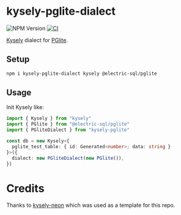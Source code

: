 # kysely-pglite-dialect

![NPM Version](https://img.shields.io/npm/v/kysely-pglite-dialect)
[![CI](https://github.com/czeidler/kysely-pglite-dialect/actions/workflows/ci.yml/badge.svg)](https://github.com/czeidler/kysely-pglite-dialect/actions/workflows/ci.yml)

[Kysely](https://github.com/koskimas/kysely) dialect for [PGlite](https://pglite.dev/).

## Setup

```bash
npm i kysely-pglite-dialect kysely @electric-sql/pglite
```

## Usage

Init Kysely like:

```typescript
import { Kysely } from "kysely"
import { PGlite } from "@electric-sql/pglite"
import { PGliteDialect } from "kysely-pglite"

const db = new Kysely<{
  pglite_test_table: { id: Generated<number>; data: string }
}>({
  dialect: new PGliteDialect(new PGlite()),
})
```

# Credits

Thanks to [kysely-neon](https://github.com/seveibar/kysely-neon) which was used as a template for this repo.
